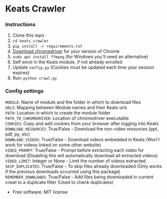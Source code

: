 # Keats Crawler

### Instructions

1. Clone this repo
1. `cd keats_crawler`
1. `pip install -r requirements.txt`
1. [Download chromedriver](https://chromedriver.chromium.org/downloads) for your version of Chrome
1. `sudo apt install ffmpeg` (for Windows you'll need an alternative)
1. Self enrol in the Keats module, if not already enrolled
1. Update `config.py` (Cookies must be updated each time your session expires)
1. Run: `python crawl.py`


### Config settings

`MODULE`: Name of module and the folder in which to download files  
`URLS`: Mapping between Module names and their Keats urls  
`PATH`: Location in which to create the module folder  
`PATH_TO_CHROMEDRIVER`: Location of chromedriver executable  
`COOKIES`: Copy and add cookies from your browser after logging into Keats  
`DOWNLOAD_RESOURCES`: True/False - Download the non-video resources (ppt, pdf, py, etc)  
`DOWNLOAD_VIDEOS`: True/False - Download videos embedded in Keats (Won't work for videos linked on some other website)  
`VIDEO_PROMPT`: True/False - Prompt before extracting each video for download (Disabling this will automatically download all extracted videos)  
`VIDEO_LIMIT`: Integer or None - Limit the number of videos extracted  
`SKIP_DUPLICATES`: True/False - To skip files already downloaded (Only works if the previous downloads occurred using this package)  
`REMEMBER_DOWNLOADS`: True/False - Add files being downloaded in current crawl to a duplicate filter (Used to check duplicates)  


* Free software: MIT license
